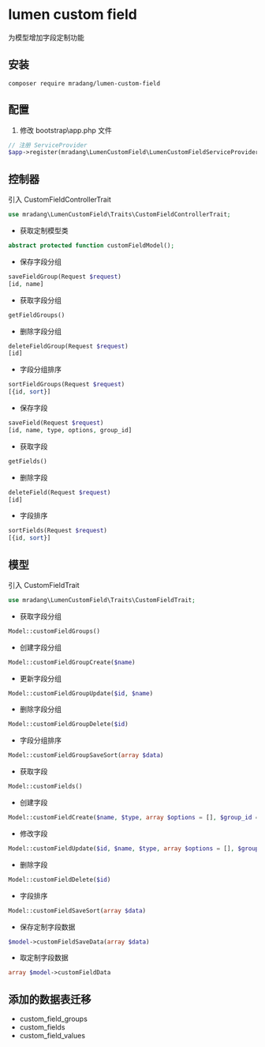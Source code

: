 # lumen custom field

为模型增加字段定制功能

## 安装
```
composer require mradang/lumen-custom-field
```

## 配置
1. 修改 bootstrap\app.php 文件
```php
// 注册 ServiceProvider
$app->register(mradang\LumenCustomField\LumenCustomFieldServiceProvider::class);
```

## 控制器
引入 CustomFieldControllerTrait
```php
use mradang\LumenCustomField\Traits\CustomFieldControllerTrait;
```

- 获取定制模型类
```php
abstract protected function customFieldModel();
```

- 保存字段分组
```php
saveFieldGroup(Request $request)
[id, name]
```

- 获取字段分组
```php
getFieldGroups()
```

- 删除字段分组
```php
deleteFieldGroup(Request $request)
[id]
```

- 字段分组排序
```php
sortFieldGroups(Request $request)
[{id, sort}]
```

- 保存字段
```php
saveField(Request $request)
[id, name, type, options, group_id]
```

- 获取字段
```php
getFields()
```

- 删除字段
```php
deleteField(Request $request)
[id]
```

- 字段排序
```php
sortFields(Request $request)
[{id, sort}]
```

## 模型
引入 CustomFieldTrait
```php
use mradang\LumenCustomField\Traits\CustomFieldTrait;
```

- 获取字段分组
```php
Model::customFieldGroups()
```

- 创建字段分组
```php
Model::customFieldGroupCreate($name)
```

- 更新字段分组
```php
Model::customFieldGroupUpdate($id, $name)
```

- 删除字段分组
```php
Model::customFieldGroupDelete($id)
```

- 字段分组排序
```php
Model::customFieldGroupSaveSort(array $data)
```

- 获取字段
```php
Model::customFields()
```

- 创建字段
```php
Model::customFieldCreate($name, $type, array $options = [], $group_id = 0)
```

- 修改字段
```php
Model::customFieldUpdate($id, $name, $type, array $options = [], $group_id = 0)
```

- 删除字段
```php
Model::customFieldDelete($id)
```

- 字段排序
```php
Model::customFieldSaveSort(array $data)
```

- 保存定制字段数据
```php
$model->customFieldSaveData(array $data)
```

- 取定制字段数据
```php
array $model->customFieldData
```

## 添加的数据表迁移
- custom_field_groups
- custom_fields
- custom_field_values